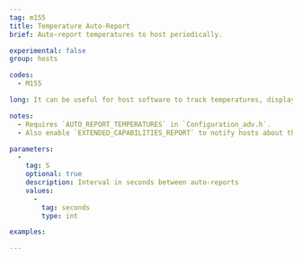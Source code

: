 ```yaml
---
tag: m155
title: Temperature Auto-Report
brief: Auto-report temperatures to host periodically.

experimental: false
group: hosts

codes:
  - M155

long: It can be useful for host software to track temperatures, display and graph them over time, but polling with `M105` is less than optimal. With `M155` hosts simply set an interval and Marlin will keep sending data automatically. This method is preferred over polling with `M105`.

notes:
  - Requires `AUTO_REPORT_TEMPERATURES` in `Configuration_adv.h`.
  - Also enable `EXTENDED_CAPABILITIES_REPORT` to notify hosts about this capability.

parameters:
  -
    tag: S
    optional: true
    description: Interval in seconds between auto-reports
    values:
      -
        tag: seconds
        type: int

examples:

---
```


